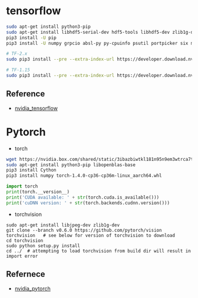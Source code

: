 # tensorflow

```sh
sudo apt-get install python3-pip
sudo apt-get install libhdf5-serial-dev hdf5-tools libhdf5-dev zlib1g-dev zip libjpeg8-dev
pip3 install -U pip
pip3 install -U numpy grpcio absl-py py-cpuinfo psutil portpicker six mock requests gast h5py astor termcolor protobuf keras-applications keras-preprocessing wrapt google-pasta

# TF-2.x
sudo pip3 install --pre --extra-index-url https://developer.download.nvidia.com/compute/redist/jp/v43 tensorflow==2.1.0+nv20.3

# TF-1.15
sudo pip3 install --pre --extra-index-url https://developer.download.nvidia.com/compute/redist/jp/v43 tensorflow==1.15.2+nv20.3
```

## Reference
- [nvidia_tensorflow](https://forums.developer.nvidia.com/t/official-tensorflow-for-jetson-nano/71770)

# Pytorch

- torch

```sh
wget https://nvidia.box.com/shared/static/3ibazbiwtkl181n95n9em3wtrca7tdzp.whl -O torch-1.5.0-cp36-cp36m-linux_aarch64.whl
sudo apt-get install python3-pip libopenblas-base
pip3 install Cython
pip3 install numpy torch-1.4.0-cp36-cp36m-linux_aarch64.whl
```

```python
import torch
print(torch.__version__)
print('CUDA available: ' + str(torch.cuda.is_available()))
print('cuDNN version: ' + str(torch.backends.cudnn.version()))
```

- torchvision

```
sudo apt-get install libjpeg-dev zlib1g-dev
git clone --branch v0.6.0 https://github.com/pytorch/vision torchvision   # see below for version of torchvision to download
cd torchvision
sudo python setup.py install
cd ../  # attempting to load torchvision from build dir will result in import error
```

## Refernece

- [nvidia_pytorch](https://forums.developer.nvidia.com/t/pytorch-for-jetson-nano-version-1-4-0-now-available/72048)
